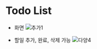 # Todo List

* 화면
![추가1](https://user-images.githubusercontent.com/51228857/147243244-c7fd8f5a-1e8c-41be-b728-c610ba6e6768.png)

* 할일 추가, 완료, 삭제 가능
![다양4](https://user-images.githubusercontent.com/51228857/147243442-b0c21c2e-aeea-4508-bf14-59b353cb126f.png)
